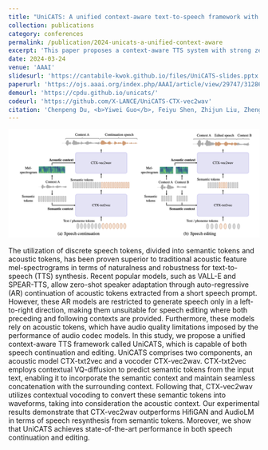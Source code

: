 ```yaml
---
title: "UniCATS: A unified context-aware text-to-speech framework with contextual vq-diffusion and vocoding"
collection: publications
category: conferences
permalink: /publication/2024-unicats-a-unified-context-aware
excerpt: 'This paper proposes a context-aware TTS system with strong zero-shot TTS and speech editing abilities, by a contextual token vocoder CTX-vec2wav and discrete diffusion-based CTX-txt2vec.'
date: 2024-03-24
venue: 'AAAI'
slidesurl: 'https://cantabile-kwok.github.io/files/UniCATS-slides.pptx'
paperurl: 'https://ojs.aaai.org/index.php/AAAI/article/view/29747/31286'
demourl: 'https://cpdu.github.io/unicats/'
codeurl: 'https://github.com/X-LANCE/UniCATS-CTX-vec2wav'
citation: 'Chenpeng Du, <b>Yiwei Guo</b>, Feiyu Shen, Zhijun Liu, Zheng Liang, Xie Chen, Shuai Wang, Hui Zhang, Kai Yu. (2024). &quot;UniCATS: A unified context-aware text-to-speech framework with contextual vq-diffusion and vocoding.&quot; <i>Proc. AAAI</i>, 2024, vol. 38, No. 16, pp. 17924-17932.'
---
```


<img src="/images/unicats.jpg" alt="drawing" class="center"/>

The utilization of discrete speech tokens, divided into semantic tokens and acoustic tokens, has been proven superior to traditional acoustic feature mel-spectrograms in terms of naturalness and robustness for text-to-speech (TTS) synthesis. Recent popular models, such as VALL-E and SPEAR-TTS, allow zero-shot speaker adaptation through auto-regressive (AR) continuation of acoustic tokens extracted from a short speech prompt. However, these AR models are restricted to generate speech only in a left-to-right direction, making them unsuitable for speech editing where both preceding and following contexts are provided. Furthermore, these models rely on acoustic tokens, which have audio quality limitations imposed by the performance of audio codec models. In this study, we propose a unified context-aware TTS framework called UniCATS, which is capable of both speech continuation and editing. UniCATS comprises two components, an acoustic model CTX-txt2vec and a vocoder CTX-vec2wav. CTX-txt2vec employs contextual VQ-diffusion to predict semantic tokens from the input text, enabling it to incorporate the semantic context and maintain seamless concatenation with the surrounding context. Following that, CTX-vec2wav utilizes contextual vocoding to convert these semantic tokens into waveforms, taking into consideration the acoustic context. Our experimental results demonstrate that CTX-vec2wav outperforms HifiGAN and AudioLM in terms of speech resynthesis from semantic tokens. Moreover, we show that UniCATS achieves state-of-the-art performance in both speech continuation and editing.
